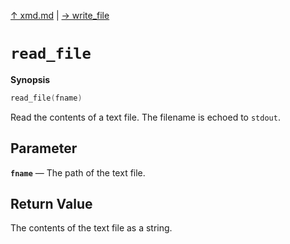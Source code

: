 [&#8593; xmd.md](xmd.md) | [&#8594; write_file](xmd--write_file.md)
# `read_file`
**Synopsis**

```cpp
read_file(fname)
```

Read the contents of a text file.
The filename is echoed to `stdout`.

## Parameter
**`fname`** &#8213; The path of the text file.  
## Return Value

The contents of the text file as a string.


